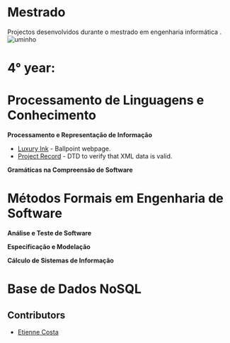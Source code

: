 # Mestrado

Projectos desenvolvidos durante o mestrado em engenharia informática .
![uminho](http://www4.di.uminho.pt/~jmf/IMAGES/um_eeng.gif)


# 4° year:
# Processamento de Linguagens e Conhecimento

**Processamento e Representação de Informação**

  - [Luxury Ink](https://github.com/EtienneCosta/Mestrado/tree/main/PRI2020/TP1) - Ballpoint webpage.
  - [Project Record](https://github.com/EtienneCosta/Mestrado/tree/main/PRI2020/TP2) - DTD to verify that XML data is valid.
  

**Gramáticas na Compreensão de Software**



# Métodos Formais em Engenharia de Software

**Análise e Teste de Software**


**Especificação e Modelação**


**Cálculo de Sistemas de Informação**



# Base de Dados NoSQL





  
  


## Contributors
* [Etienne Costa](https://github.com/EtienneCosta)

